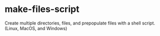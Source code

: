 # make-files-script
Create multiple directories, files, and prepopulate files with a shell script. (Linux, MacOS, and Windows) 
